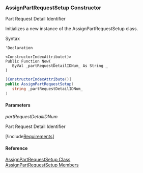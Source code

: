 ﻿### AssignPartRequestSetup Constructor

Part Request Detail Identifier

Initializes a new instance of the AssignPartRequestSetup class.

Syntax

```vbnet
'Declaration

<ConstructorIndexAttribute()>
Public Function New( _
   ByVal _partRequestDetailIDNum_ As String _
)
```

```csharp
[ConstructorIndexAttribute()]
public AssignPartRequestSetup( 
   string _partRequestDetailIDNum_
)
```

#### Parameters

_partRequestDetailIDNum_

Part Request Detail Identifier

[!include[Requirements](../partials/requirements.md)]

#### Reference

[AssignPartRequestSetup Class](FChoice.Toolkits.Clarify~FChoice.Toolkits.Clarify.Logistics.AssignPartRequestSetup.md)  
[AssignPartRequestSetup Members](FChoice.Toolkits.Clarify~FChoice.Toolkits.Clarify.Logistics.AssignPartRequestSetup_members.md)